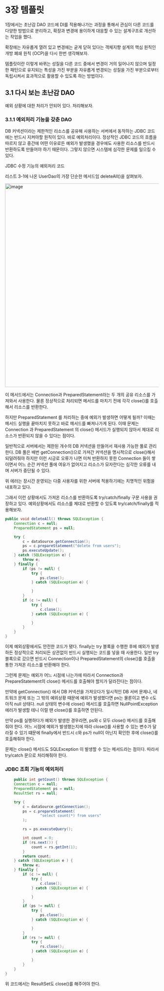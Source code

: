 # 3장 템플릿

1장에서는 초난감 DAO 코드에 DI를 적용해나가는 과정을 통해서 관심이 다른 코드를 다양한 방법으로 분리하고, 확장과 변경에 용이하게 대응할 수 있는 설계구조로 개선하는 작업을 했다.

확장에는 자유롭게 열려 있고 변경에는 굳게 닫혀 있다는 객체지향 설계의 핵심 원칙인 개방 폐쇄 원칙 (OCP)을 다시 한번 생각해보자.

템플릿이란 이렇게 바뀌는 성질을 다른 코드 중에서 변경이 거의 일어나지 않으며 일정한 패턴으로 유지되는 특성을 가진 부분을 자유롭게 변경되는 성질을 가진 부분으로부터 독립시켜서 효과적으로 활용할 수 있도록 하는 방법이다.

## 3.1 다시 보는 초난감 DAO

예외 상황에 대한 처리가 안되어 있다. 처리해보자.

### 3.1.1 예외처리 기능을 갖춘 DAO

DB 커넥션이라는 제한적인 리소스를 공유해 사용하는 서버에서 동작하는 JDBC 코드에는 반드시 지켜야할 원칙이 있다. 바로 예외처리이다. 정상적인 JDBC 코드의 흐름을 따르지 않고 중간에 어떤 이유로든 예외가 발생했을 경우에도 사용한 리소스를 반드시 반환하도록 만들어야 하기 때문이다. 그렇지 않으면 시스템에 심각한 문제를 일으킬 수 있다.

JDBC 수정 기능의 예외처리 코드

리스트 3-1에 나온 UserDao의 가장 단순한 메서드임 deleteAll()을 살펴보자.

<img width="666" alt="image" src="https://github.com/pak0426/pak0426/assets/59166263/f5d707c9-b78a-43da-86ee-dc3e8d78805a">

이 메서드에서는 Connection과 PreparedStatement라는 두 개의 공유 리소스를 가져와서 사용한다. 물론 정상적으로 처리되면 메서드를 마치기 전에 각각 close()를 호출해서 리소스를 반환한다.

하지만 PreparedStatement 를 처리하는 중에 예외가 발생하면 어떻게 될까? 이때는 메서드 실행을 끝마치지 못하고 바로 메서드를 빠져나가게 된다. 이때 문제는 Connection 과 PreparedStatement 의 close() 메서드가 실행되지 않아서 제대로 리소스가 반환되지 않을 수 있다는 점이다.

일반적으로 서버에서는 제한된 개수의 DB 커넥션을 만들어서 재사용 가능한 풀로 관리한다. DB 풀은 배번 getConnection()으로 가져간 커넥션을 명시적으로 close()해서 되덜려줘야 하지만 이런 시긍로 오류가 나면 미쳐 반환하지 못한 Connection 들이 쌓이면서 어느 순간 커넥션 풀에 여유가 없어지고 리소스가 모자란다는 심각한 오류를 내며 서버가 중단될 수 있다.

위 에러는 장시간 운영되는 다중 사용자를 위한 서버에 적용하기에는 치명적인 위험을 내포하고 있다.

그래서 이런 상황에서도 가져온 리소스를 반환하도록 try/catch/finally 구문 사용을 권장하고 있다. 예외상황에서도 리소스를 제대로 반환할 수 있도록 try/catch/finally를 적용해보자.

```java
public void deleteAll() throws SQLException {
    Connection c = null;
    PreparedStatement ps = null;

    try {
        c = dataSource.getConnection();
        ps = c.prepareStatement("delete from users");
        ps.executeUpdate();
    } catch (SQLException e) {
        throw e;
    } finally {
        if (ps != null) {
            try {
                ps.close();
            } catch (SQLException e) {

            }
        }
        if (c != null) {
            try {
                c.close();
            } catch (SQLException e) {

            }
        }
    }
}
```

이제 예외상황에서도 안전한 코드가 됐다. finally는 try 블록을 수행한 후에 예외가 발생하든 정상적으로 처리되든 상관없이 반드시 실행되는 코드를 넣을 때 사용한다. 일반 try 블록으로 갔으면 반드시 Connection이나 PreparedStatement의 close()를 호출을 통한 가져온 리소스를 반환해야 한다.

그런제 문제는 예외가 어느 시점에 나는가에 따라서 Connection과 PrepareStatement의 close() 메서드를 호출해야 할지가 달라진다는 점이다.

만약에 getConnection() 에서 DB 커넥션을 가져오다가 일시적인 DB 서버 문제나, 네트워크 문제 또는 그 밖의 예외상황 때문에 예외가 발생했다면 ps는 물론이고 변수 c도 아직 null 상태다. null 상태의 변수에 close() 메서드를 호출하면 NullPointException 에러가 발생할 테니 이럴 땐 close()를 호출하면 안된다.

만약 ps를 실행하다가 예외가 발생한 경우라면, ps와 c 모두 close() 메서드를 호출해줘야 한다. 어느 시점에 예외가 발생했는지에 따라 close()를 사용할 수 있는 변수가 달라질 수 있기 떄문에 finally에서 반드시 c와 ps가 null이 아닌지 확인한 후에 close()를 호출해줘야 한다.

문제는 close() 메서드도 SQLException 이 발생할 수 있는 메서드라는 점이다. 따라서 try/catch 문으로 처리해줘야 한다.

### JDBC 조회 기능의 예외처리

```java
    public int getCount() throws SQLException {
    Connection c = null;
    PreparedStatement ps = null;
    ResultSet rs = null;

    try {
        c = dataSource.getConnection();
        ps = c.prepareStatement(
                "select count(*) from users"
        );

        rs = ps.executeQuery();

        int count = 0;
        if (rs.next()) {
            count = rs.getInt(1);
        }
        return count;
    } catch (SQLException e ) {
        throw e;
    } finally {
        if (c != null) {
            try {
                c.close();
            } catch (SQLException e) {

            }
        }
        if (ps != null) {
            try {
                ps.close();
            } catch (SQLException e) {

            }
        }
        if (rs != null) {
            try {
                rs.close();
            } catch (SQLException e) {

            }
        }
    }
}
```

위 코드에서는 ResultSet도 close()를 해주어야 한다.